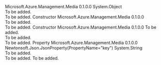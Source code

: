 <Type Name="RegenerateKeyOutput" FullName="Microsoft.Azure.Management.Media.Models.RegenerateKeyOutput">
  <TypeSignature Language="C#" Value="public class RegenerateKeyOutput" />
  <TypeSignature Language="ILAsm" Value=".class public auto ansi beforefieldinit RegenerateKeyOutput extends System.Object" />
  <TypeSignature Language="DocId" Value="T:Microsoft.Azure.Management.Media.Models.RegenerateKeyOutput" />
  <TypeSignature Language="VB.NET" Value="Public Class RegenerateKeyOutput" />
  <TypeSignature Language="F#" Value="type RegenerateKeyOutput = class" />
  <AssemblyInfo>
    <AssemblyName>Microsoft.Azure.Management.Media</AssemblyName>
    <AssemblyVersion>0.1.0.0</AssemblyVersion>
  </AssemblyInfo>
  <Base>
    <BaseTypeName>System.Object</BaseTypeName>
  </Base>
  <Interfaces />
  <Docs>
    <summary>To be added.</summary>
    <remarks>To be added.</remarks>
  </Docs>
  <Members>
    <Member MemberName=".ctor">
      <MemberSignature Language="C#" Value="public RegenerateKeyOutput ();" />
      <MemberSignature Language="ILAsm" Value=".method public hidebysig specialname rtspecialname instance void .ctor() cil managed" />
      <MemberSignature Language="DocId" Value="M:Microsoft.Azure.Management.Media.Models.RegenerateKeyOutput.#ctor" />
      <MemberSignature Language="VB.NET" Value="Public Sub New ()" />
      <MemberType>Constructor</MemberType>
      <AssemblyInfo>
        <AssemblyName>Microsoft.Azure.Management.Media</AssemblyName>
        <AssemblyVersion>0.1.0.0</AssemblyVersion>
      </AssemblyInfo>
      <Parameters />
      <Docs>
        <summary>To be added.</summary>
        <remarks>To be added.</remarks>
      </Docs>
    </Member>
    <Member MemberName=".ctor">
      <MemberSignature Language="C#" Value="public RegenerateKeyOutput (string key = null);" />
      <MemberSignature Language="ILAsm" Value=".method public hidebysig specialname rtspecialname instance void .ctor(string key) cil managed" />
      <MemberSignature Language="DocId" Value="M:Microsoft.Azure.Management.Media.Models.RegenerateKeyOutput.#ctor(System.String)" />
      <MemberSignature Language="VB.NET" Value="Public Sub New (Optional key As String = null)" />
      <MemberSignature Language="F#" Value="new Microsoft.Azure.Management.Media.Models.RegenerateKeyOutput : string -&gt; Microsoft.Azure.Management.Media.Models.RegenerateKeyOutput" Usage="new Microsoft.Azure.Management.Media.Models.RegenerateKeyOutput key" />
      <MemberType>Constructor</MemberType>
      <AssemblyInfo>
        <AssemblyName>Microsoft.Azure.Management.Media</AssemblyName>
        <AssemblyVersion>0.1.0.0</AssemblyVersion>
      </AssemblyInfo>
      <Parameters>
        <Parameter Name="key" Type="System.String" />
      </Parameters>
      <Docs>
        <param name="key">To be added.</param>
        <summary>To be added.</summary>
        <remarks>To be added.</remarks>
      </Docs>
    </Member>
    <Member MemberName="Key">
      <MemberSignature Language="C#" Value="public string Key { get; set; }" />
      <MemberSignature Language="ILAsm" Value=".property instance string Key" />
      <MemberSignature Language="DocId" Value="P:Microsoft.Azure.Management.Media.Models.RegenerateKeyOutput.Key" />
      <MemberSignature Language="VB.NET" Value="Public Property Key As String" />
      <MemberSignature Language="F#" Value="member this.Key : string with get, set" Usage="Microsoft.Azure.Management.Media.Models.RegenerateKeyOutput.Key" />
      <MemberType>Property</MemberType>
      <AssemblyInfo>
        <AssemblyName>Microsoft.Azure.Management.Media</AssemblyName>
        <AssemblyVersion>0.1.0.0</AssemblyVersion>
      </AssemblyInfo>
      <Attributes>
        <Attribute>
          <AttributeName>Newtonsoft.Json.JsonProperty(PropertyName="key")</AttributeName>
        </Attribute>
      </Attributes>
      <ReturnValue>
        <ReturnType>System.String</ReturnType>
      </ReturnValue>
      <Docs>
        <summary>To be added.</summary>
        <value>To be added.</value>
        <remarks>To be added.</remarks>
      </Docs>
    </Member>
  </Members>
</Type>